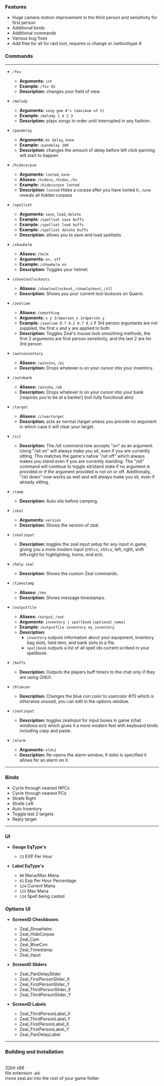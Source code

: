 ### Features
- Huge camera motion improvement in the third person and sensitivity for first person
- Additional binds
- Additional commands
- Various bug fixes
- Add free for all for raid loot, requires ui change or /setloottype 4
### Commands
___
- `/fov`
  - **Arguments:** `int`
  - **Example:** `/fov 65`
  - **Description:** changes your field of view.
    
- `/melody`
  - **Arguments:** `song gem #'s (maximum of 5)`
  - **Example:** `/melody 1 4 2 3`
  - **Description:** plays songs in order until interrupted in any fashion.
    
- `/pandelay`
  - **Arguments:** `ms delay`, `none`
  - **Example:** `/pandelay 200`
  - **Description:** changes the amount of delay before left click panning will start to happen
    
- `/hidecorpse`
  - **Arguments:** `looted`, `none`
  - **Aliases:** `/hideco`, `/hidec`, `/hc`
  - **Example:** `/hidecorpse looted`
  - **Description:** `looted` Hides a corpse after you have looted it., `none` reveals all hidden corpses

- `/spellset`
  - **Arguments:** `save`, `load`, `delete`
  - **Example:** `/spellset save buffs`
  - **Example:** `/spellset load buffs`
  - **Example:** `/spellset delete buffs`
  - **Description:** allows you to save and load spellsets

- `/showhelm`
  - **Aliases:** `/helm`
  - **Arguments:** `on, off`
  - **Example:** `/showhelm on`
  - **Description:** Toggles your helmet.

- `/showlootlockouts`
  - **Aliases:** `/showlootlockout`, `/showlockout`, `/sll`
  - **Description:** Shows you your current loot lockouts on Quarm.

- `/zealcam`
  - **Aliases:** `/smoothing`
  - **Arguments:** `x y 3rdperson_x 3rdperson_y`
  - **Example:** `/zealcam 0.7 0.2 0.7 0.2` if 3rd person arguments are not supplied, the first x and y are applied to both
  - **Description:** Toggles Zeal's mouse look smoothing methods, the first 2 arguments are first person sensitivity, and the last 2 are for 3rd person

- `/autoinventory`
  - **Aliases:** `/autoinv`, `/ai`
  - **Description:** Drops whatever is on your cursor into your inventory.

- `/autobank`
  - **Aliases:** `/autoba`, `/ab`
  - **Description:** Drops whatever is on your cursor into your bank. [requires you to be at a banker] (not fully functional atm)

- `/target`
  - **Aliases:** `/cleartarget`
  - **Description:** acts as normal /target unless you provide no argument in which case it will clear your target.

- `/sit`
  - **Description:** The /sit command now accepts "on" as an argument. Using "/sit on" will always make you sit, even if you are currently sitting. This matches the game's native "/sit off" which always makes you stand even if you are currently standing. The "/sit" command will continue to toggle sit/stand state if no argument is provided or if the argument provided is not on or off. Additionally, "/sit down" now works as well and will always make you sit, even if already sitting.

- `/camp`
  - **Description:** Auto sits before camping.

- `/zeal`
  - **Arguments:** `version`
  - **Description:** Shows the version of zeal.

- `/zealinput`
  - **Description:** toggles the zeal input setup for any input in game, giving you a more modern input (ctrl+c, ctrl+v, left, right, shift left+right for highlighting, home, end ect).

- `/help zeal`
  - **Description:** Shows the custom Zeal commands.

- `/timestamp`
  - **Aliases:** `/tms`
  - **Description:** Shows message timestamps.

- `/outputfile`
  - **Aliases:** `/output`, `/out`
  - **Arguments:** `inventory | spellbook` `[optional_name]`
  - **Example:** `/outputfile inventory my_inventory`
  - **Description:**
    - `inventory` outputs information about your equipment, inventory bag slots, held item, and bank slots to a file.
    - `spellbook` outputs a list of all spell ids current scribed in your spellbook.

- `/buffs`
  - **Description:** Outputs the players buff timers to the chat only if they are using OldUI.

- `/bluecon`
  - **Description:** Changes the blue con color to usercolor #70 which is otherwise unused, you can edit in the options window.

- `/zealinput`
  - **Description:** toggles zealinput for input boxes in game (chat windows ect) which gives it a more modern feel with keyboard binds including copy and paste.

- `/alarm`
  - **Arguments:** `oldui`
  - **Description:** Re-opens the alarm window, if oldui is specified it allows for an alarm on it.
___
### Binds
- Cycle through nearest NPCs
- Cycle through nearest PCs
- Strafe Right
- Strafe Left
- Auto Inventory
- Toggle last 2 targets
- Reply target
___
### UI
- **Gauge EqType's**
  - `23` EXP Per Hour

- **Label EqType's**
  - `80` Mana/Max Mana
  - `81` Exp Per Hour Percentage
  - `124` Current Mana
  - `125` Max Mana
  - `134` Spell being casted
  
### Options UI 
- **ScreenID Checkboxes**
  - Zeal_ShowHelm
  - Zeal_HideCorpse
  - Zeal_Cam
  - Zeal_BlueCon
  - Zeal_Timestamp
  - Zeal_Input
    
- **ScreenID Sliders**
  - Zeal_PanDelaySlider
  - Zeal_FirstPersonSlider_X
  - Zeal_FirstPersonSlider_Y
  - Zeal_ThirdPersonSlider_X
  - Zeal_ThirdPersonSlider_Y
    
- **ScreenID Labels**
  - Zeal_ThirdPersonLabel_X
  - Zeal_ThirdPersonLabel_Y
  - Zeal_FirstPersonLabel_X
  - Zeal_FirstPersonLabel_Y
  - Zeal_PanDelayLabel
___
### Building and Installation
<br>
32bit x86
<br>
file extension .asi
<br>
move zeal.asi into the root of your game folder
